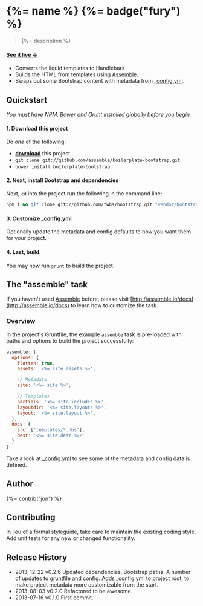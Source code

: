 # {%= name %} {%= badge("fury") %}

> {%= description %}

#### [See it live →](http://assemble.github.io/boilerplate-bootstrap/)

* Converts the liquid templates to Handlebars
* Builds the HTML from templates using [Assemble][assemble].
* Swaps out some Bootstrap content with metadata from [_config.yml](./_config.yml).

## Quickstart
_You must have [NPM](npmjs.org), [Bower][bower] and [Grunt][grunt] installed globally before you begin._

#### 1. Download this project
Do _one_ of the following:

* **[download][download]** this project
* `git clone git://github.com/assemble/boilerplate-bootstrap.git`
* `bower install boilerplate-bootstrap`

#### 2. Next, install Bootstrap and dependencies
Next, `cd` into the project run the following in the command line:

```bash
npm i && git clone git://github.com/twbs/bootstrap.git "vendor/bootstrap" && cd vendor/bootstrap && npm i
```

#### 3. Customize [_config.yml](./_config.yml)
Optionally update the metadata and config defaults to how you want them for your project.


#### 4. Last, build.
You may now run `grunt` to build the project.


## The "assemble" task
If you haven't used [Assemble][assemble] before, please visit [http://assemble.io/docs](http://assemble.io/docs) to learn how to customize the task.

### Overview
In the project's Gruntfile, the example `assemble` task is pre-loaded with paths and options to build the project successfully:

```js
assemble: {
  options: {
    flatten: true,
    assets: '<%= site.assets %>',

    // Metadata
    site: '<%= site %>',

    // Templates
    partials: '<%= site.includes %>',
    layoutdir: '<%= site.layouts %>',
    layout: '<%= site.layout %>',
  },
  docs: {
    src: ['templates/*.hbs'],
    dest: '<%= site.dest %>/'
  }
}
```

Take a look at [_config.yml](./_config.yml) to see some of the metadata and config data is defined.



## Author

{%= contrib("jon") %}

## Contributing
In lieu of a formal styleguide, take care to maintain the existing coding style. Add unit tests for any new or changed functionality.


## Release History
* 2013-12-22    v0.2.6    Updated dependencies, Bootstrap paths. A number of updates to gruntfile and config. Adds _config.yml to project root, to make project metadata more customizable from the start.
* 2013-08-03    v0.2.0    Refactored to be awesome.
* 2013-07-16    v0.1.0    First commit.


[download]: https://github.com/assemble/boilerplate-bootstrap/archive/master.zip "Download boilerplate-bootstrap"
[helpers]: https://github.com/assemble/handlebars-helpers "Handlebars Helpers"
[assemble]: https://github.com/assemble/assemble/ "Assemble"
[assemble-boilerplates]: https://github.com/assemble/assemble-boilerplates "Assemble Boilerplates"

[bower]: https://github.com/bower/bower
[grunt]: http://gruntjs.com
[gruntfile]: http://gruntjs.com/sample-gruntfile
[configuring tasks]: http://gruntjs.com/configuring-tasks
[tasks-and-targets]: http://gruntjs.com/configuring-tasks#task-configuration-and-targets
[files-object]: http://gruntjs.com/configuring-tasks#building-the-files-object-dynamically
